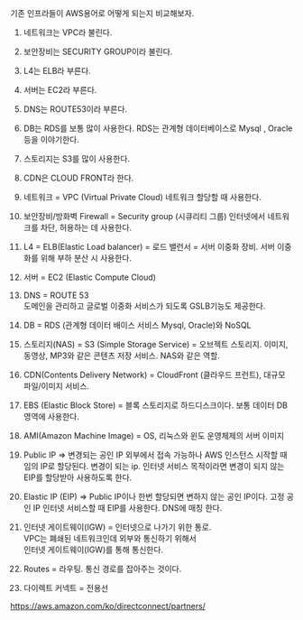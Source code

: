 
기존 인프라들이 AWS용어로 어떻게 되는지 비교해보자.

1. 네트워크는  VPC라 불린다.
2. 보안장비는 SECURITY GROUP이라 불린다.
3. L4는 ELB라 부른다.
4. 서버는 EC2라 부른다.
5. DNS는 ROUTE53이라 부른다.
6. DB는 RDS를 보통 많이 사용한다. RDS는 관계형 데이터베이스로 Mysql , Oracle 등을 이야기한다.
7. 스토리지는 S3를 많이 사용한다.
8. CDN은 CLOUD FRONT라 한다. 


1. 네트워크  = VPC (Virtual Private Cloud)
네트워크 할당할 때 사용한다.

2. 보안장비/방화벽 Firewall = Security group (시큐리티 그룹)
인터넷에서 네트워크를 차단, 허용하는 데 사용한다.

3.  L4  = ELB(Elastic Load balancer) = 로드 밸런서  = 서버 이중화 장비.
서버 이중화를 위해 부하 분산 시 사용한다.

4. 서버  = EC2 (Elastic Compute Cloud)

5.  DNS = ROUTE 53  
도메인을 관리하고 글로벌 이중화 서비스가 되도록
GSLB기능도 제공한다.

6. DB = RDS (관계형 데이터 배이스 서비스 Mysql, Oracle)와 NoSQL

7. 스토리지(NAS)  = S3 (Simple Storage Service) = 오브젝트 스토리지.
이미지, 동영상, MP3와 같은 콘텐츠 저장 서비스.
NAS와 같은 역할.

8. CDN(Contents Delivery Network)  = CloudFront (클라우드 프런트), 대규모 파일/이미지 서비스.

9. EBS (Elastic Block Store) = 블록 스토리지로  하드디스크이다.  보통 데이터 DB 영역에 사용한다.

10. AMI(Amazon Machine Image) = OS, 리눅스와 윈도 운영체제의 서버 이미지

11. Public IP => 변경되는 공인 IP
외부에서 접속 가능하나 AWS 인스턴스 시작할 때 임의 IP로 할당된다. 변경이 되는 ip.
인터넷 서비스 목적이라면 변경이 되지 않는 EIP를 할당받아 사용하도록 한다.

12. Elastic IP (EIP) => Public IP이나 한번 할당되면 변하지 않는 공인 IP이다.
고정 공인 IP
인터넷 서비스할 때 EIP를 사용한다.
DNS에 매칭 한다.

13. 인터넷 게이트웨이(IGW) = 인터넷으로 나가기 위한 통로.  
VPC는 폐쇄된 네트워크인데  외부와 통신하기 위해서  
인터넷 게이트웨이(IGW)를 통해 통신한다.

14. Routes = 라우팅. 통신 경로를 잡아주는 것이다.


15. 다이렉트 커넥트 = 전용선

https://aws.amazon.com/ko/directconnect/partners/


